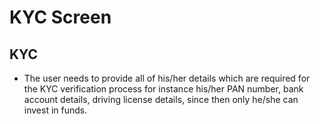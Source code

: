 # KYC Screen

## KYC

* The user needs to provide all of his/her details which are required for the KYC verification process for instance his/her PAN number, bank account details, driving license details, since then only he/she can invest in funds.

